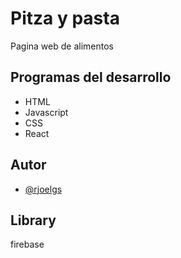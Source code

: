 
# Pitza y pasta
 Pagina web de alimentos


## Programas del desarrollo

 - HTML
 - Javascript
 - CSS
 - React


## Autor

- [@rjoelgs](https://www.github.com/rjoelgs)


## Library

firebase